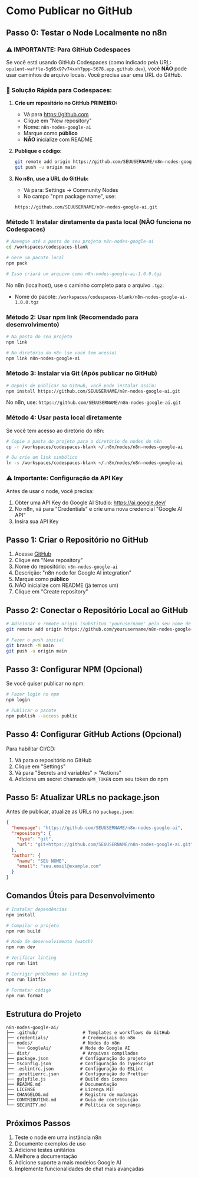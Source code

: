 # Como Publicar no GitHub

## Passo 0: Testar o Node Localmente no n8n

### ⚠️ IMPORTANTE: Para GitHub Codespaces

Se você está usando GitHub Codespaces (como indicado pela URL: `opulent-waffle-5g95x97v74xxh7ppp-5678.app.github.dev`), você **NÃO** pode usar caminhos de arquivo locais. Você precisa usar uma URL do GitHub.

### 🚀 Solução Rápida para Codespaces:

1. **Crie um repositório no GitHub PRIMEIRO:**
   - Vá para https://github.com
   - Clique em "New repository"
   - Nome: `n8n-nodes-google-ai`
   - Marque como **público**
   - **NÃO** inicialize com README

2. **Publique o código:**
   ```bash
   git remote add origin https://github.com/SEUUSERNAME/n8n-nodes-google-ai.git
   git push -u origin main
   ```

3. **No n8n, use a URL do GitHub:**
   - Vá para: Settings → Community Nodes
   - No campo "npm package name", use:
   ```
   https://github.com/SEUUSERNAME/n8n-nodes-google-ai.git
   ```

### Método 1: Instalar diretamente da pasta local (NÃO funciona no Codespaces)

```bash
# Navegue até a pasta do seu projeto n8n-nodes-google-ai
cd /workspaces/codespaces-blank

# Gere um pacote local
npm pack

# Isso criará um arquivo como n8n-nodes-google-ai-1.0.0.tgz
```

No n8n (localhost), use o caminho completo para o arquivo `.tgz`:
- Nome do pacote: `/workspaces/codespaces-blank/n8n-nodes-google-ai-1.0.0.tgz`

### Método 2: Usar npm link (Recomendado para desenvolvimento)

```bash
# Na pasta do seu projeto
npm link

# No diretório do n8n (se você tem acesso)
npm link n8n-nodes-google-ai
```

### Método 3: Instalar via Git (Após publicar no GitHub)

```bash
# Depois de publicar no GitHub, você pode instalar assim:
npm install https://github.com/SEUUSERNAME/n8n-nodes-google-ai.git
```

No n8n, use: `https://github.com/SEUUSERNAME/n8n-nodes-google-ai.git`

### Método 4: Usar pasta local diretamente

Se você tem acesso ao diretório do n8n:

```bash
# Copie a pasta do projeto para o diretório de nodes do n8n
cp -r /workspaces/codespaces-blank ~/.n8n/nodes/n8n-nodes-google-ai

# Ou crie um link simbólico
ln -s /workspaces/codespaces-blank ~/.n8n/nodes/n8n-nodes-google-ai
```

### ⚠️ Importante: Configuração da API Key

Antes de usar o node, você precisa:

1. Obter uma API Key do Google AI Studio: https://ai.google.dev/
2. No n8n, vá para "Credentials" e crie uma nova credencial "Google AI API"
3. Insira sua API Key

## Passo 1: Criar o Repositório no GitHub

1. Acesse [GitHub](https://github.com)
2. Clique em "New repository"
3. Nome do repositório: `n8n-nodes-google-ai`
4. Descrição: "n8n node for Google AI integration"
5. Marque como **público**
6. NÃO inicialize com README (já temos um)
7. Clique em "Create repository"

## Passo 2: Conectar o Repositório Local ao GitHub

```bash
# Adicionar o remote origin (substitua 'yourusername' pelo seu nome de usuário)
git remote add origin https://github.com/yourusername/n8n-nodes-google-ai.git

# Fazer o push inicial
git branch -M main
git push -u origin main
```

## Passo 3: Configurar NPM (Opcional)

Se você quiser publicar no npm:

```bash
# Fazer login no npm
npm login

# Publicar o pacote
npm publish --access public
```

## Passo 4: Configurar GitHub Actions (Opcional)

Para habilitar CI/CD:

1. Vá para o repositório no GitHub
2. Clique em "Settings"
3. Vá para "Secrets and variables" > "Actions"
4. Adicione um secret chamado `NPM_TOKEN` com seu token do npm

## Passo 5: Atualizar URLs no package.json

Antes de publicar, atualize as URLs no `package.json`:

```json
{
  "homepage": "https://github.com/SEUUSERNAME/n8n-nodes-google-ai",
  "repository": {
    "type": "git",
    "url": "git+https://github.com/SEUUSERNAME/n8n-nodes-google-ai.git"
  },
  "author": {
    "name": "SEU NOME",
    "email": "seu.email@example.com"
  }
}
```

## Comandos Úteis para Desenvolvimento

```bash
# Instalar dependências
npm install

# Compilar o projeto
npm run build

# Modo de desenvolvimento (watch)
npm run dev

# Verificar linting
npm run lint

# Corrigir problemas de linting
npm run lintfix

# Formatar código
npm run format
```

## Estrutura do Projeto

```
n8n-nodes-google-ai/
├── .github/                 # Templates e workflows do GitHub
├── credentials/             # Credenciais do n8n
├── nodes/                   # Nodes do n8n
│   └── GoogleAi/           # Node do Google AI
├── dist/                    # Arquivos compilados
├── package.json            # Configuração do projeto
├── tsconfig.json           # Configuração do TypeScript
├── .eslintrc.json          # Configuração do ESLint
├── .prettierrc.json        # Configuração do Prettier
├── gulpfile.js             # Build dos ícones
├── README.md               # Documentação
├── LICENSE                 # Licença MIT
├── CHANGELOG.md            # Registro de mudanças
├── CONTRIBUTING.md         # Guia de contribuição
└── SECURITY.md             # Política de segurança
```

## Próximos Passos

1. Teste o node em uma instância n8n
2. Documente exemplos de uso
3. Adicione testes unitários
4. Melhore a documentação
5. Adicione suporte a mais modelos Google AI
6. Implemente funcionalidades de chat mais avançadas
